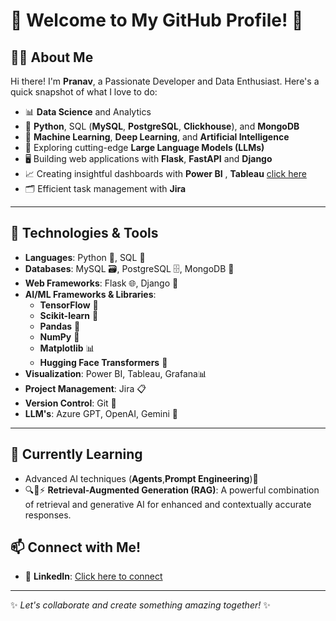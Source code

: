 # 🌟 Welcome to My GitHub Profile! 👋

## 🧑‍💻 About Me
Hi there! I'm **Pranav**, a Passionate Developer and Data Enthusiast. Here's a quick snapshot of what I love to do:

- 📊 **Data Science** and Analytics  
- 🐍 **Python**, SQL (**MySQL**, **PostgreSQL**, **Clickhouse**), and **MongoDB**  
- 🤖 **Machine Learning**, **Deep Learning**, and **Artificial Intelligence**  
- 🔮 Exploring cutting-edge **Large Language Models (LLMs)**  
- 🖥️ Building web applications with **Flask**, **FastAPI** and **Django**  
- 📈 Creating insightful dashboards with **Power BI** , **Tableau** [click here](https://public.tableau.com/app/profile/pranav.katariya/vizzes)
- 🗂️ Efficient task management with **Jira**  

---

## 🔧 Technologies & Tools
- **Languages**: Python 🐍, SQL 🧮  
- **Databases**: MySQL 🗃️, PostgreSQL 🗄️, MongoDB 📂  
- **Web Frameworks**: Flask 🌐, Django 🚀  
- **AI/ML Frameworks & Libraries**:  
  - **TensorFlow** 🔢  
  - **Scikit-learn** 🧪  
  - **Pandas** 🐼  
  - **NumPy** 🔬  
  - **Matplotlib** 📊  
  - **Hugging Face Transformers** 🤗  
- **Visualization**: Power BI, Tableau, Grafana📊  
- **Project Management**: Jira 📋  
- **Version Control**: Git 🧰
- **LLM's**: Azure GPT, OpenAI, Gemini 🤖

---

## 🌱 Currently Learning
- Advanced AI techniques (**Agents**,**Prompt Engineering**)🤖
- 🔍🧠⚡ **Retrieval-Augmented Generation (RAG)**: A powerful combination of retrieval and generative AI for enhanced and contextually accurate responses.

## 📫 Connect with Me!
- 💼 **LinkedIn**: [Click here to connect](https://www.linkedin.com/in/pranav-katariya-599676193)

---

✨ *Let's collaborate and create something amazing together!* ✨
